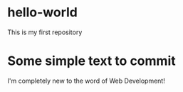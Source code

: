 # hello-world
This is my first repository

# Some simple text to commit
I'm completely new to the word of Web Development!

